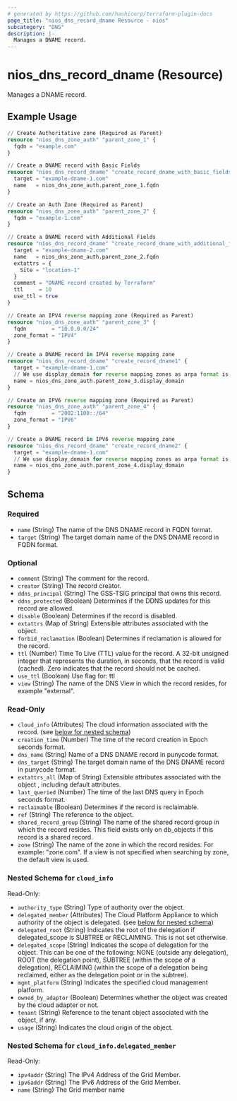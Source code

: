 ```yaml
---
# generated by https://github.com/hashicorp/terraform-plugin-docs
page_title: "nios_dns_record_dname Resource - nios"
subcategory: "DNS"
description: |-
  Manages a DNAME record.
---
```


# nios_dns_record_dname (Resource)

Manages a DNAME record.

## Example Usage

```terraform
// Create Authoritative zone (Required as Parent)
resource "nios_dns_zone_auth" "parent_zone_1" {
  fqdn = "example.com"
}

// Create a DNAME record with Basic Fields
resource "nios_dns_record_dname" "create_record_dname_with_basic_fields" {
  target = "example-dname-1.com"
  name   = nios_dns_zone_auth.parent_zone_1.fqdn
}

// Create an Auth Zone (Required as Parent)
resource "nios_dns_zone_auth" "parent_zone_2" {
  fqdn = "example-1.com"
}

// Create a DNAME record with Additional Fields
resource "nios_dns_record_dname" "create_record_dname_with_additional_fields" {
  target = "example-dname-2.com"
  name   = nios_dns_zone_auth.parent_zone_2.fqdn
  extattrs = {
    Site = "location-1"
  }
  comment = "DNAME record created by Terraform"
  ttl     = 10
  use_ttl = true
}

// Create an IPV4 reverse mapping zone (Required as Parent)
resource "nios_dns_zone_auth" "parent_zone_3" {
  fqdn        = "10.0.0.0/24"
  zone_format = "IPV4"
}

// Create a DNAME record in IPV4 reverse mapping zone
resource "nios_dns_record_dname" "create_record_dname1" {
  target = "example-dname-1.com"
  // We use display_domain for reverse mapping zones as arpa format is required for name
  name = nios_dns_zone_auth.parent_zone_3.display_domain
}

// Create an IPV6 reverse mapping zone (Required as Parent)
resource "nios_dns_zone_auth" "parent_zone_4" {
  fqdn        = "2002:1100::/64"
  zone_format = "IPV6"
}

// Create a DNAME record in IPV6 reverse mapping zone
resource "nios_dns_record_dname" "create_record_dname2" {
  target = "example-dname-1.com"
  // We use display_domain for reverse mapping zones as arpa format is required for name
  name = nios_dns_zone_auth.parent_zone_4.display_domain
}
```

<!-- schema generated by tfplugindocs -->
## Schema

### Required

- `name` (String) The name of the DNS DNAME record in FQDN format.
- `target` (String) The target domain name of the DNS DNAME record in FQDN format.

### Optional

- `comment` (String) The comment for the record.
- `creator` (String) The record creator.
- `ddns_principal` (String) The GSS-TSIG principal that owns this record.
- `ddns_protected` (Boolean) Determines if the DDNS updates for this record are allowed.
- `disable` (Boolean) Determines if the record is disabled.
- `extattrs` (Map of String) Extensible attributes associated with the object.
- `forbid_reclamation` (Boolean) Determines if reclamation is allowed for the record.
- `ttl` (Number) Time To Live (TTL) value for the record. A 32-bit unsigned integer that represents the duration, in seconds, that the record is valid (cached). Zero indicates that the record should not be cached.
- `use_ttl` (Boolean) Use flag for: ttl
- `view` (String) The name of the DNS View in which the record resides, for example "external".

### Read-Only

- `cloud_info` (Attributes) The cloud information associated with the record. (see [below for nested schema](#nestedatt--cloud_info))
- `creation_time` (Number) The time of the record creation in Epoch seconds format.
- `dns_name` (String) Name of a DNS DNAME record in punycode format.
- `dns_target` (String) The target domain name of the DNS DNAME record in punycode format.
- `extattrs_all` (Map of String) Extensible attributes associated with the object , including default attributes.
- `last_queried` (Number) The time of the last DNS query in Epoch seconds format.
- `reclaimable` (Boolean) Determines if the record is reclaimable.
- `ref` (String) The reference to the object.
- `shared_record_group` (String) The name of the shared record group in which the record resides. This field exists only on db_objects if this record is a shared record.
- `zone` (String) The name of the zone in which the record resides. For example: "zone.com". If a view is not specified when searching by zone, the default view is used.

<a id="nestedatt--cloud_info"></a>
### Nested Schema for `cloud_info`

Read-Only:

- `authority_type` (String) Type of authority over the object.
- `delegated_member` (Attributes) The Cloud Platform Appliance to which authority of the object is delegated. (see [below for nested schema](#nestedatt--cloud_info--delegated_member))
- `delegated_root` (String) Indicates the root of the delegation if delegated_scope is SUBTREE or RECLAIMING. This is not set otherwise.
- `delegated_scope` (String) Indicates the scope of delegation for the object. This can be one of the following: NONE (outside any delegation), ROOT (the delegation point), SUBTREE (within the scope of a delegation), RECLAIMING (within the scope of a delegation being reclaimed, either as the delegation point or in the subtree).
- `mgmt_platform` (String) Indicates the specified cloud management platform.
- `owned_by_adaptor` (Boolean) Determines whether the object was created by the cloud adapter or not.
- `tenant` (String) Reference to the tenant object associated with the object, if any.
- `usage` (String) Indicates the cloud origin of the object.

<a id="nestedatt--cloud_info--delegated_member"></a>
### Nested Schema for `cloud_info.delegated_member`

Read-Only:

- `ipv4addr` (String) The IPv4 Address of the Grid Member.
- `ipv6addr` (String) The IPv6 Address of the Grid Member.
- `name` (String) The Grid member name
